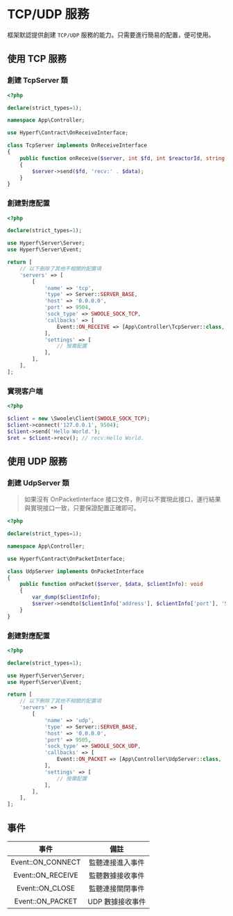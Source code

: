 # TCP/UDP 服務

框架默認提供創建 `TCP/UDP` 服務的能力。只需要進行簡易的配置，便可使用。

## 使用 TCP 服務

### 創建 TcpServer 類

```php
<?php

declare(strict_types=1);

namespace App\Controller;

use Hyperf\Contract\OnReceiveInterface;

class TcpServer implements OnReceiveInterface
{
    public function onReceive($server, int $fd, int $reactorId, string $data): void
    {
        $server->send($fd, 'recv:' . $data);
    }
}

```

### 創建對應配置

```php
<?php

declare(strict_types=1);

use Hyperf\Server\Server;
use Hyperf\Server\Event;

return [
    // 以下刪除了其他不相關的配置項
    'servers' => [
        [
            'name' => 'tcp',
            'type' => Server::SERVER_BASE,
            'host' => '0.0.0.0',
            'port' => 9504,
            'sock_type' => SWOOLE_SOCK_TCP,
            'callbacks' => [
                Event::ON_RECEIVE => [App\Controller\TcpServer::class, 'onReceive'],
            ],
            'settings' => [
                // 按需配置
            ],
        ],
    ],
];

```

### 實現客户端

```php
<?php

$client = new \Swoole\Client(SWOOLE_SOCK_TCP);
$client->connect('127.0.0.1', 9504);
$client->send('Hello World.');
$ret = $client->recv(); // recv:Hello World.
```

## 使用 UDP 服務

### 創建 UdpServer 類

> 如果沒有 OnPacketInterface 接口文件，則可以不實現此接口，運行結果與實現接口一致，只要保證配置正確即可。

```php
<?php

declare(strict_types=1);

namespace App\Controller;

use Hyperf\Contract\OnPacketInterface;

class UdpServer implements OnPacketInterface
{
    public function onPacket($server, $data, $clientInfo): void
    {
        var_dump($clientInfo);
        $server->sendto($clientInfo['address'], $clientInfo['port'], 'Server：' . $data);
    }
}

```

### 創建對應配置

```php
<?php

declare(strict_types=1);

use Hyperf\Server\Server;
use Hyperf\Server\Event;

return [
    // 以下刪除了其他不相關的配置項
    'servers' => [
        [
            'name' => 'udp',
            'type' => Server::SERVER_BASE,
            'host' => '0.0.0.0',
            'port' => 9505,
            'sock_type' => SWOOLE_SOCK_UDP,
            'callbacks' => [
                Event::ON_PACKET => [App\Controller\UdpServer::class, 'onPacket'],
            ],
            'settings' => [
                // 按需配置
            ],
        ],
    ],
];

```

## 事件

|       事件        |       備註       |
| :---------------: | :--------------: |
| Event::ON_CONNECT | 監聽連接進入事件 |
| Event::ON_RECEIVE | 監聽數據接收事件 |
|  Event::ON_CLOSE  | 監聽連接關閉事件 |
| Event::ON_PACKET  | UDP 數據接收事件 |

